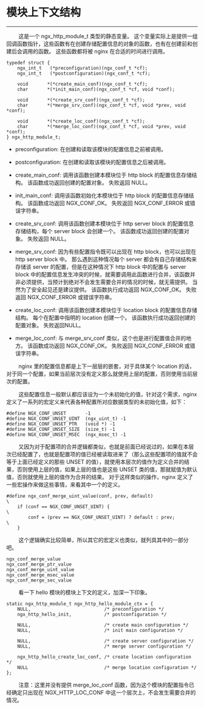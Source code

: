 # 模块上下文结构
***

&emsp;&emsp;
这是一个 ngx_http_module_t 类型的静态变量。
这个变量实际上是提供一组回调函数指针，这些函数有在创建存储配置信息的对象的函数，也有在创建前和创建后会调用的函数。
这些函数都将被 nginx 在合适的时间进行调用。

    typedef struct {
        ngx_int_t   (*preconfiguration)(ngx_conf_t *cf);
        ngx_int_t   (*postconfiguration)(ngx_conf_t *cf);

        void       *(*create_main_conf)(ngx_conf_t *cf);
        char       *(*init_main_conf)(ngx_conf_t *cf, void *conf);

        void       *(*create_srv_conf)(ngx_conf_t *cf);
        char       *(*merge_srv_conf)(ngx_conf_t *cf, void *prev, void *conf);

        void       *(*create_loc_conf)(ngx_conf_t *cf);
        char       *(*merge_loc_conf)(ngx_conf_t *cf, void *prev, void *conf);
    } ngx_http_module_t;

+ preconfiguration:
在创建和读取该模块的配置信息之前被调用。

+ postconfiguration:
在创建和读取该模块的配置信息之后被调用。

+ create_main_conf:
调用该函数创建本模块位于 http block 的配置信息存储结构。
该函数成功返回创建的配置对象。
失败返回 NULL。

+ init_main_conf:
调用该函数初始化本模块位于 http block 的配置信息存储结构。
该函数成功返回 NGX_CONF_OK。
失败返回 NGX_CONF_ERROR 或错误字符串。

+ create_srv_conf:
调用该函数创建本模块位于 http server block 的配置信息存储结构，每个 server block 会创建一个。
该函数成功返回创建的配置对象。
失败返回 NULL。

+ merge_srv_conf:
因为有些配置指令既可以出现在 http block，也可以出现在 http server block 中。
那么遇到这种情况每个 server 都会有自己存储结构来存储该 server 的配置，但是在这种情况下 http block 中的配置与 server block 中的配置信息发生冲突的时候，就需要调用此函数进行合并，该函数并非必须提供，当预计到绝对不会发生需要合并的情况的时候，就无需提供。
当然为了安全起见还是建议提供。
该函数执行成功返回 NGX_CONF_OK。
失败返回 NGX_CONF_ERROR 或错误字符串。

+ create_loc_conf:
调用该函数创建本模块位于 location block 的配置信息存储结构。
每个在配置中指明的 location 创建一个。
该函数执行成功返回创建的配置对象。
失败返回NULL。

+ merge_loc_conf:
与 merge_srv_conf 类似，这个也是进行配置值合并的地方。
该函数成功返回 NGX_CONF_OK。
失败返回 NGX_CONF_ERROR 或错误字符串。

&emsp;&emsp;
nginx 里的配置信息都是上下一层层的嵌套，对于具体某个 location 的话，对于同一个配置，如果当前层次没有定义那么就使用上层的配置，否则使用当前层次的配置。

&emsp;&emsp;
这些配置信息一般默认都应该设为一个未初始化的值，针对这个需求，nginx 定义了一系列的宏定义来代表各种配置所对应数据类型的未初始化值，如下：

    #define NGX_CONF_UNSET       -1
    #define NGX_CONF_UNSET_UINT  (ngx_uint_t) -1
    #define NGX_CONF_UNSET_PTR   (void *) -1
    #define NGX_CONF_UNSET_SIZE  (size_t) -1
    #define NGX_CONF_UNSET_MSEC  (ngx_msec_t) -1

&emsp;&emsp;
又因为对于配置项的合并逻辑都类似，也就是前面已经说过的，如果在本层次已经配置了，也就是配置项的值已经被读取进来了（那么这些配置项的值就不会等于上面已经定义的那些 UNSET 的值），就使用本层次的值作为定义合并的结果，否则使用上层的值，如果上层的值也是这些 UNSET 类的值，那就赋值为默认值，否则就使用上层的值作为合并的结果。
对于这样类似的操作，nginx 定义了一些宏操作来做这些事情，来看其中一个的定义。

    #define ngx_conf_merge_uint_value(conf, prev, default)                       \
        if (conf == NGX_CONF_UNSET_UINT) {                                       \
            conf = (prev == NGX_CONF_UNSET_UINT) ? default : prev;               \
        }

&emsp;&emsp;
这个逻辑确实比较简单，所以其它的宏定义也类似，就列具其中的一部分吧。

    ngx_conf_merge_value
    ngx_conf_merge_ptr_value
    ngx_conf_merge_uint_value
    ngx_conf_merge_msec_value
    ngx_conf_merge_sec_value

&emsp;&emsp;
看一下 hello 模块的模块上下文的定义，加深一下印象。

    static ngx_http_module_t ngx_http_hello_module_ctx = {
        NULL,                           /* preconfiguration */
        ngx_http_hello_init,            /* postconfiguration */

        NULL,                           /* create main configuration */
        NULL,                           /* init main configuration */

        NULL,                           /* create server configuration */
        NULL,                           /* merge server configuration */

        ngx_http_hello_create_loc_conf, /* create location configuration */
        NULL                            /* merge location configuration */
    };

&emsp;&emsp;
注意：这里并没有提供 merge_loc_conf 函数，因为这个模块的配置指令已经确定只出现在 NGX_HTTP_LOC_CONF 中这一个层次上，不会发生需要合并的情况。
